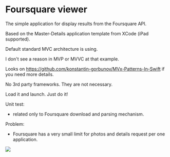 # Foursquare viewer
The simple application for display results from the Foursquare API.

Based on the Master-Details application template from XCode (iPad supported).

Default standard MVC architecture is using. 

I don't see a reason in MVP or MVVC at that example. 

Looks on https://github.com/konstantin-gorbunov/MVx-Patterns-In-Swift if you need more details.

No 3rd party frameworks. They are not necessary.

Load it and launch. Just do it!



Unit test:
- related only to Foursquare download and parsing mechanism.

Problem:
- Foursquare has a very small limit for photos and details request per one application.

![](demo.gif)
